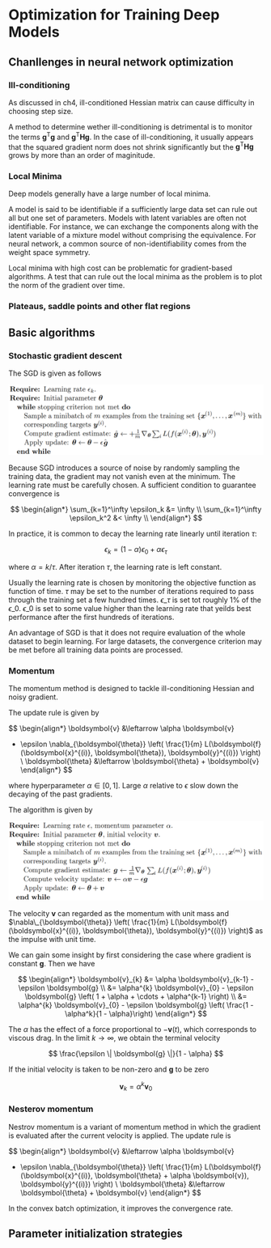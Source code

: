 # Optimization for Training Deep Models

## Chanllenges in neural network optimization

### Ill-conditioning

As discussed in ch4, ill-conditioned Hessian matrix can cause difficulty in choosing step size.

A method to determine wether ill-conditioning is detrimental is to monitor the terms $\boldsymbol{g}^{\mathsf{T}} \boldsymbol{g}$ and $\boldsymbol{g}^{\mathsf{T}} \boldsymbol{H} \boldsymbol{g}$.
In the case of ill-conditioning, it usually appears that the squared gradient norm does not shrink significantly but the $\boldsymbol{g}^{\mathsf{T}} \boldsymbol{H} \boldsymbol{g}$ grows by more than an order of maginitude.

### Local Minima

Deep models generally have a large number of local minima.

A model is said to be identifiable if a sufficiently large data set can rule out all but one set of parameters.
Models with latent variables are often not identifiable. For instance, we can exchange the components along with the latent variable of a mixture model without comprising the equivalence.
For neural network, a common source of non-identifiability comes from the weight space symmetry.

Local minima with high cost can be problematic for gradient-based algorithms. 
A test that can rule out the local minima as the problem is to plot the norm of the gradient over time.

### Plateaus, saddle points and other flat regions



## Basic algorithms

### Stochastic gradient descent

The SGD is given as follows

![](/assets/images/deeplearning/alg-8.1.png)

Because SGD introduces a source of noise by randomly sampling the training data, the gradient may not vanish even at the minimum.
The learning rate must be carefully chosen. A sufficient condition to guarantee convergence is 

$$
\begin{align*}
\sum_{k=1}^\infty \epsilon_k &= \infty \\
\sum_{k=1}^\infty \epsilon_k^2 &< \infty \\
\end{align*}
$$

In practice, it is common to decay the learning rate linearly until iteration $\tau$:

$$
\epsilon_k = (1 - \alpha) \epsilon_0 + \alpha \epsilon_{\tau}
$$

where $\alpha = k/\tau$. After iteration $\tau$, the learning rate is left constant.

Usually the learning rate is chosen by monitoring the objective function as function of time.
$\tau$ may be set to the number of iterations required to pass through the training set a few hundred times.
$\epsilon\_\tau$ is set tot roughly 1% of the $\epsilon\_0$.
$\epsilon\_0$ is set to some value higher than the learning rate that yeilds best performance after the first hundreds of iterations.

An advantage of SGD is that it does not require evaluation of the whole dataset to begin learning.
For large datasets, the convergence criterion may be met before all training data points are processed.

### Momentum

The momentum method is designed to tackle ill-conditioning Hessian and noisy gradient.

The update rule is given by

$$
\begin{align*}
\boldsymbol{v} &\leftarrow \alpha \boldsymbol{v}
- \epsilon \nabla_{\boldsymbol{\theta}} \left( \frac{1}{m} L(\boldsymbol{f}(\boldsymbol{x}^{(i)}, \boldsymbol{\theta}), \boldsymbol{y}^{(i)}) \right)  \\
\boldsymbol{\theta} &\leftarrow \boldsymbol{\theta} + \boldsymbol{v}
\end{align*}
$$

where hyperparameter $\alpha \in [0, 1]$. Large $\alpha$ relative to $\epsilon$ slow down the decaying of the past gradients.

The algorithm is given by

![](/assets/images/deeplearning/alg-8.2.png)

The velocity $\boldsymbol{v}$ can regarded as the momentum with unit mass and $\nabla\_{\boldsymbol{\theta}} \left( \frac{1}{m} L(\boldsymbol{f}(\boldsymbol{x}^{(i)}, \boldsymbol{\theta}), \boldsymbol{y}^{(i)}) \right)$ as the impulse with unit time.

We can gain some insight by first considering the case where gradient is constant $\boldsymbol{g}$. Then we have

$$
\begin{align*}
\boldsymbol{v}_{k} &= \alpha \boldsymbol{v}_{k-1} - \epsilon \boldsymbol{g} \\
&= \alpha^{k} \boldsymbol{v}_{0} - \epsilon \boldsymbol{g} \left( 1 + \alpha + \cdots + \alpha^{k-1} \right) \\
&= \alpha^{k} \boldsymbol{v}_{0} - \epsilon \boldsymbol{g} \left( \frac{1 - \alpha^k}{1 - \alpha}\right)
\end{align*}
$$

The $\alpha$ has the effect of a force proportional to $- \boldsymbol{v}(t)$, which corresponds to viscous drag.
In the limit $k \rightarrow \infty$, we obtain the terminal velocity 

$$
\frac{\epsilon \| \boldsymbol{g} \|}{1 - \alpha}
$$

If the initial velocity is taken to be non-zero and $\boldsymbol{g}$ to be zero

$$
\boldsymbol{v}_{k} = \alpha^{k} \boldsymbol{v}_{0}
$$


### Nesterov momentum

Nestrov momentum is a variant of momentum method in which the gradient is evaluated after the current velocity is applied.
The update rule is

$$ 
\begin{align*}
\boldsymbol{v} &\leftarrow \alpha \boldsymbol{v}
- \epsilon \nabla_{\boldsymbol{\theta}} \left( \frac{1}{m} L(\boldsymbol{f}(\boldsymbol{x}^{(i)}, \boldsymbol{\theta} + \alpha \boldsymbol{v}), \boldsymbol{y}^{(i)}) \right)  \\
\boldsymbol{\theta} &\leftarrow \boldsymbol{\theta} + \boldsymbol{v}
\end{align*}
$$

In the convex batch optimization, it improves the convergence rate.

## Parameter initialization strategies
